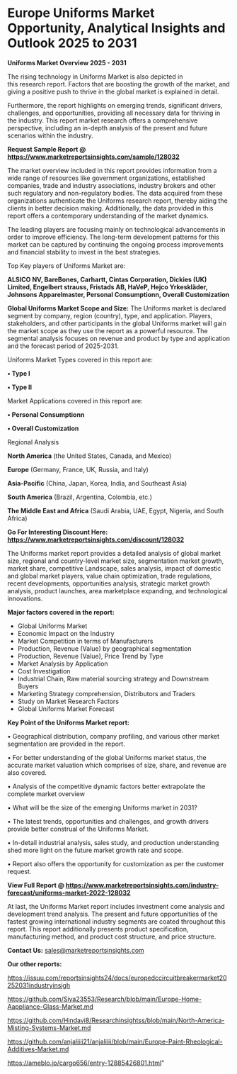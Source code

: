 # Europe Uniforms Market Opportunity, Analytical Insights and Outlook 2025 to 2031

<Strong> Uniforms Market Overview 2025 - 2031</strong>

The rising technology in Uniforms Market is also depicted in this research report. Factors that are boosting the growth of the market, and giving a positive push to thrive in the global market is explained in detail.

Furthermore, the report highlights on emerging trends, significant drivers, challenges, and opportunities, providing all necessary data for thriving in the industry. This report market research offers a comprehensive perspective, including an in-depth analysis of the present and future scenarios within the industry.

<strong>Request Sample Report @ <a href=https://www.marketreportsinsights.com/sample/128032>https://www.marketreportsinsights.com/sample/128032</a></strong>

The market overview included in this report provides information from a wide range of resources like government organizations, established companies, trade and industry associations, industry brokers and other such regulatory and non-regulatory bodies. The data acquired from these organizations authenticate the Uniforms research report, thereby aiding the clients in better decision making. Additionally, the data provided in this report offers a contemporary understanding of the market dynamics.

The leading players are focusing mainly on technological advancements in order to improve efficiency. The long-term development patterns for this market can be captured by continuing the ongoing process improvements and financial stability to invest in the best strategies.

Top Key players of Uniforms Market are:

<strong>ALSICO NV, BareBones, Carhartt, Cintas Corporation, Dickies (UK) Limited, Engelbert strauss, Fristads AB, HaVeP, Hejco Yrkeskläder, Johnsons Apparelmaster, Personal Consumptionn, Overall Customization</strong>

<strong><b>Global Uniforms Market Scope and Size:</b></strong>
The Uniforms market is declared segment by company, region (country), type, and application. Players, stakeholders, and other participants in the global Uniforms market will gain the market scope as they use the report as a powerful resource. The segmental analysis focuses on revenue and product by type and application and the forecast period of 2025-2031.

Uniforms Market Types covered in this report are:

<strong>• Type I

• Type II</strong>

Market Applications covered in this report are:

<strong>• Personal Consumptionn

• Overall Customization</strong> 

Regional Analysis

<strong>North America</strong> (the United States, Canada, and Mexico)

<strong>Europe</strong> (Germany, France, UK, Russia, and Italy)

<strong>Asia-Pacific</strong> (China, Japan, Korea, India, and Southeast Asia)

<strong>South America</strong> (Brazil, Argentina, Colombia, etc.)

<strong>The Middle East and Africa</strong> (Saudi Arabia, UAE, Egypt, Nigeria, and South Africa)

<strong>Go For Interesting Discount Here: <a href=https://www.marketreportsinsights.com/discount/128032>https://www.marketreportsinsights.com/discount/128032</a></strong>

The Uniforms market report provides a detailed analysis of global market size, regional and country-level market size, segmentation market growth, market share, competitive Landscape, sales analysis, impact of domestic and global market players, value chain optimization, trade regulations, recent developments, opportunities analysis, strategic market growth analysis, product launches, area marketplace expanding, and technological innovations.

<strong><b>Major factors covered in the report:</b></strong>
<ul>
  <li>Global Uniforms Market </li>
  <li>Economic Impact on the Industry</li>
  <li>Market Competition in terms of Manufacturers</li>
  <li>Production, Revenue (Value) by geographical segmentation</li>
  <li>Production, Revenue (Value), Price Trend by Type</li>
  <li>Market Analysis by Application</li>
  <li>Cost Investigation</li>
  <li>Industrial Chain, Raw material sourcing strategy and Downstream Buyers</li>
  <li>Marketing Strategy comprehension, Distributors and Traders</li>
  <li>Study on Market Research Factors</li>
  <li>Global Uniforms Market Forecast</li>
</ul>

<strong><b>Key Point of the Uniforms Market report:</b></strong>

• Geographical distribution, company profiling, and various other market segmentation are provided in the report.

• For better understanding of the global Uniforms market status, the accurate market valuation which comprises of size, share, and revenue are also covered.

• Analysis of the competitive dynamic factors better extrapolate the complete market overview

• What will be the size of the emerging Uniforms market in 2031?

• The latest trends, opportunities and challenges, and growth drivers provide better construal of the Uniforms Market.

• In-detail industrial analysis, sales study, and production understanding shed more light on the future market growth rate and scope.

• Report also offers the opportunity for customization as per the customer request.

<strong><b>View Full Report @ <a href=https://www.marketreportsinsights.com/industry-forecast/uniforms-market-2022-128032>https://www.marketreportsinsights.com/industry-forecast/uniforms-market-2022-128032</a></b></strong>


At last, the Uniforms Market report includes investment come analysis and development trend analysis. The present and future opportunities of the fastest growing international industry segments are coated throughout this report. This report additionally presents product specification, manufacturing method, and product cost structure, and price structure.

<strong>Contact Us:</strong>
sales@marketreportsinsights.com

<strong>Our other reports:</strong>

<a href=https://issuu.com/reportsinsights24/docs/europedccircuitbreakermarket20252031industryinsigh>https://issuu.com/reportsinsights24/docs/europedccircuitbreakermarket20252031industryinsigh</a>

<a href=https://github.com/Siya23553/Research/blob/main/Europe-Home-Aappliance-Glass-Market.md>https://github.com/Siya23553/Research/blob/main/Europe-Home-Aappliance-Glass-Market.md</a>

<a href=https://github.com/Hindavi8/Researchinsightss/blob/main/North-America-Misting-Systems-Market.md>https://github.com/Hindavi8/Researchinsightss/blob/main/North-America-Misting-Systems-Market.md</a>

<a href=https://github.com/anjaliiii21/anjaliiii/blob/main/Europe-Paint-Rheological-Additives-Market.md>https://github.com/anjaliiii21/anjaliiii/blob/main/Europe-Paint-Rheological-Additives-Market.md</a>

<a href=https://ameblo.jp/cargo656/entry-12885426801.html>https://ameblo.jp/cargo656/entry-12885426801.html</a>"
